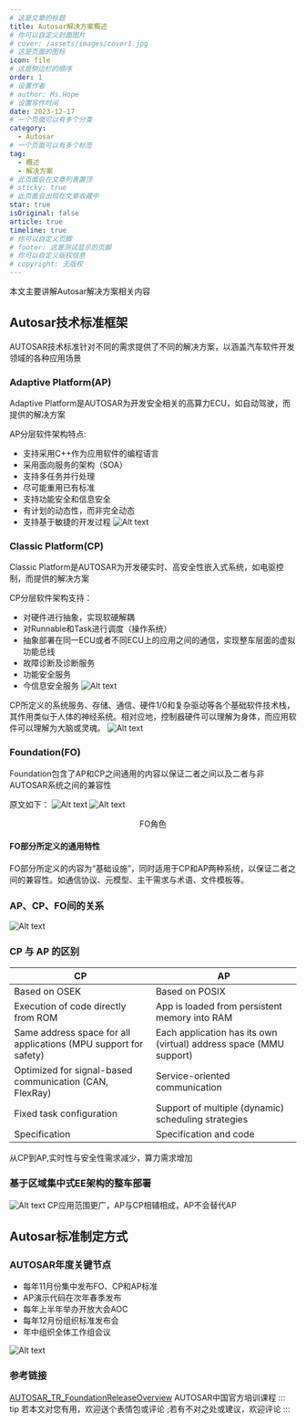 ```yaml
---
# 这是文章的标题
title: Autosar解决方案概述
# 你可以自定义封面图片
# cover: /assets/images/cover1.jpg
# 这是页面的图标
icon: file
# 这是侧边栏的顺序
order: 1
# 设置作者
# author: Ms.Hope
# 设置写作时间
date: 2023-12-17
# 一个页面可以有多个分类
category:
  - Autosar
# 一个页面可以有多个标签
tag:
  - 概述
  - 解决方案
# 此页面会在文章列表置顶
# sticky: true
# 此页面会出现在文章收藏中
star: true
isOriginal: false
article: true
timeline: true
# 你可以自定义页脚
# footer: 这是测试显示的页脚
# 你可以自定义版权信息
# copyright: 无版权
---
```


本文主要讲解Autosar解决方案相关内容

<!-- more -->
## Autosar技术标准框架

AUTOSAR技术标准针对不同的需求提供了不同的解决方案，以涵盖汽车软件开发领域的各种应用场景

### Adaptive Platform(AP)

Adaptive Platform是AUTOSAR为开发安全相关的高算力ECU，如自动驾驶，而提供的解决方案

AP分层软件架构特点:
- 支持采用C++作为应用软件的编程语言
- 采用面向服务的架构（SOA）
- 支持多任务并行处理
- 尽可能重用已有标准
- 支持功能安全和信息安全
- 有计划的动态性，而非完全动态
- 支持基于敏捷的开发过程
![Alt text](image-6.png)
### Classic Platform(CP)

Classic Platform是AUTOSAR为开发硬实时、高安全性嵌入式系统，如电驱控制，而提供的解决方案

CP分层软件架构支持：
- 对硬件进行抽象，实现软硬解耦
- 对Runnable和Task进行调度（操作系统）
- 抽象部署在同一ECU或者不同ECU上的应用之间的通信，实现整车层面的虚拟功能总线
- 故障诊断及诊断服务
- 功能安全服务
- 今信息安全服务
![Alt text](image-4.png)

CP所定义的系统服务、存储、通信、硬件1/0和复杂驱动等各个基础软件技术栈，其作用类似于人体的神经系统。相对应地，控制器硬件可以理解为身体，而应用软件可以理解为大脑或灵魂。
![Alt text](image-5.png)
### Foundation(FO)

Foundation包含了AP和CP之间通用的内容以保证二者之间以及二者与非AUTOSAR系统之间的兼容性

原文如下：
![Alt text](image-1.png)
![Alt text](image-2.png)
<center>FO角色</center>


#### FO部分所定义的通用特性
  FO部分所定义的内容为“基础设施”，同时适用于CP和AP两种系统，以保证二者之间的兼容性。如通信协议、元模型、主干需求与术语、文件模板等。

### AP、CP、FO间的关系
![Alt text](image.png)

### CP 与 AP 的区别
|CP|AP|
|----|----|
|Based on OSEK|Based on POSIX|
|Execution of code directly from ROM|App is loaded from persistent memory into RAM|
|Same address space for all applications (MPU support for safety)|Each application has its own (virtual) address space (MMU support)|
|Optimized for signal-based communication (CAN, FlexRay)|Service-oriented communication|
|Fixed task configuration|Support of multiple (dynamic) scheduling strategies|
|Specification|Specification and code|
从CP到AP,实时性与安全性需求减少，算力需求增加

### 基于区域集中式EE架构的整车部署

![Alt text](image-3.png)
CP应用范围更广，AP与CP相辅相成，AP不会替代AP

## Autosar标准制定方式

### AUTOSAR年度关键节点

- 每年11月份集中发布FO、CP和AP标准
- AP演示代码在次年春季发布
- 每年上半年举办开放大会AOC
- 每年12月份组织标准发布会
- 年中组织全体工作组会议

![Alt text](image-7.png)

### 参考链接
[AUTOSAR_TR_FoundationReleaseOverview](https://www.autosar.org/fileadmin/standards/R20-11/FO/AUTOSAR_TR_FoundationReleaseOverview.pdf)
AUTOSAR中国官方培训课程
::: tip
若本文对您有用，欢迎送个表情包或评论
;若有不对之处或建议，欢迎评论
:::
